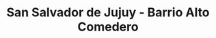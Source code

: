 ---
title: San Salvador de Jujuy - Barrio Alto Comedero
url: /san-salvador-de-jujuy-barrio-alto-comedero/
latitude: -24.251
longitude: -65.265
---